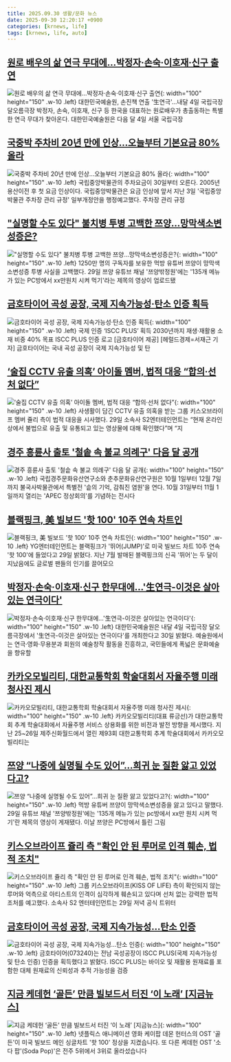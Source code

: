 ```yaml
---
title: 2025.09.30 생활/문화 뉴스
date: 2025-09-30 12:20:17 +0900
categories: [krnews, life]
tags: [krnews, life, auto]
---
```

## [원로 배우의 삶 연극 무대에…박정자·손숙·이호재·신구 출연](https://n.news.naver.com/mnews/article/001/0015657620)

![원로 배우의 삶 연극 무대에…박정자·손숙·이호재·신구 출연](https://mimgnews.pstatic.net/image/origin/001/2025/09/30/15657620.jpg?type=nf220_150){: width="100" height="150" .w-10 .left}
대한민국예술원, 손진책 연출 '生연극'…내달 4일 국립극장 달오름극장 박정자, 손숙, 이호재, 신구 등 한국을 대표하는 원로배우가 총출동하는 특별한 연극 무대가 찾아온다. 대한민국예술원은 다음 달 4일 서울 국립극장

## [국중박 주차비 20년 만에 인상…오늘부터 기본요금 80% 올라](https://n.news.naver.com/mnews/article/003/0013513904)

![국중박 주차비 20년 만에 인상…오늘부터 기본요금 80% 올라](https://mimgnews.pstatic.net/image/origin/003/2025/09/30/13513904.jpg?type=nf220_150){: width="100" height="150" .w-10 .left}
국립중앙박물관의 주차요금이 30일부터 오른다. 2005년 용산이전 후 첫 요금 인상이다. 국립중앙박물관은 요금 인상에 앞서 지난 3일 '국립중앙박물관 주차장 관리 규정' 일부개정안을 행정예고했다. 주차장 관리 규정

## ["실명할 수도 있다" 불치병 투병 고백한 쯔양…망막색소변성증은?](https://n.news.naver.com/mnews/article/421/0008517929)

!["실명할 수도 있다" 불치병 투병 고백한 쯔양…망막색소변성증은?](https://mimgnews.pstatic.net/image/origin/421/2025/09/30/8517929.jpg?type=nf220_150){: width="100" height="150" .w-10 .left}
1250만 명의 구독자를 보유한 먹방 유튜버 쯔양이 망막색소변성증 투병 사실을 고백했다. 29일 쯔양 유튜브 채널 '쯔양밖정원'에는 '135개 메뉴가 있는 PC방에서 xx만원치 시켜 먹기'라는 제목의 영상이 업로드됐

## [금호타이어 곡성 공장, 국제 지속가능성·탄소 인증 획득](https://n.news.naver.com/mnews/article/016/0002536919)

![금호타이어 곡성 공장, 국제 지속가능성·탄소 인증 획득](https://mimgnews.pstatic.net/image/origin/016/2025/09/30/2536919.jpg?type=nf220_150){: width="100" height="150" .w-10 .left}
국제 인증 ‘ISCC PLUS’ 획득 2030년까지 재생·재활용 소재 비중 40% 목표 ISCC PLUS 인증 로고 [금호타이어 제공] [헤럴드경제=서재근 기자] 금호타이어는 국내 곡성 공장이 국제 지속가능성 및 탄

## [‘술집 CCTV 유출 의혹’ 아이돌 멤버, 법적 대응 “합의‧선처 없다”](https://n.news.naver.com/mnews/article/023/0003932213)

![‘술집 CCTV 유출 의혹’ 아이돌 멤버, 법적 대응 “합의‧선처 없다”](https://mimgnews.pstatic.net/image/origin/023/2025/09/30/3932213.jpg?type=nf220_150){: width="100" height="150" .w-10 .left}
사생활이 담긴 CCTV 유출 의혹을 받는 그룹 키스오브라이프 멤버 쥴리 측이 법적 대응을 시사했다. 29일 소속사 S2엔터테인먼트는 “현재 온라인상에서 불법으로 유출 및 유통되고 있는 영상물에 대해 확인했다”며 “지

## [경주 흥륜사 출토 '철솥 속 불교 의례구' 다음 달 공개](https://n.news.naver.com/mnews/article/277/0005659651)

![경주 흥륜사 출토 '철솥 속 불교 의례구' 다음 달 공개](https://mimgnews.pstatic.net/image/origin/277/2025/09/30/5659651.jpg?type=nf220_150){: width="100" height="150" .w-10 .left}
국립경주문화유산연구소와 춘추문화유산연구원은 10월 1일부터 12월 7일까지 불국사박물관에서 특별전 '솥의 기억, 감춰진 염원'을 연다. 10월 31일부터 11월 1일까지 열리는 'APEC 정상회의'를 기념하는 전시다

## [블랙핑크, 美 빌보드 '핫 100' 10주 연속 차트인](https://n.news.naver.com/mnews/article/215/0001225705)

![블랙핑크, 美 빌보드 '핫 100' 10주 연속 차트인](https://mimgnews.pstatic.net/image/origin/215/2025/09/29/1225705.jpg?type=nf220_150){: width="100" height="150" .w-10 .left}
YG엔터테인먼트는 블랙핑크가 '뛰어(JUMP)'로 미국 빌보드 차트 10주 연속 '핫 100'에 들었다고 29일 밝혔다. 지난 7월 발매된 블랙핑크의 신곡 '뛰어'는 두 달이 지났음에도 글로벌 팬들의 인기를 끌어모으

## [박정자·손숙·이호재·신구 한무대에…'生연극-이것은 살아있는 연극이다'](https://n.news.naver.com/mnews/article/003/0013514222)

![박정자·손숙·이호재·신구 한무대에…'生연극-이것은 살아있는 연극이다'](https://mimgnews.pstatic.net/image/origin/003/2025/09/30/13514222.jpg?type=nf220_150){: width="100" height="150" .w-10 .left}
대한민국예술원은 내달 4일 국립극장 달오름극장에서 '生연극-이것은 살아있는 연극이다'를 개최한다고 30일 밝혔다. 예술원에서는 연극·영화·무용분과 회원의 예술창작 활동을 진흥하고, 국민들에게 폭넓은 문화예술을 향유할

## [카카오모빌리티, 대한교통학회 학술대회서 자율주행 미래 청사진 제시](https://n.news.naver.com/mnews/article/018/0006129020)

![카카오모빌리티, 대한교통학회 학술대회서 자율주행 미래 청사진 제시](https://mimgnews.pstatic.net/image/origin/018/2025/09/29/6129020.jpg?type=nf220_150){: width="100" height="150" .w-10 .left}
카카오모빌리티(대표 류긍선)가 대한교통학회 추계 학술대회에서 자율주행 서비스 상용화를 위한 비전과 발전 방향을 제시했다. 지난 25~26일 제주신화월드에서 열린 제93회 대한교통학회 추계 학술대회에서 카카오모빌리티는

## [쯔양 “나중에 실명될 수도 있어”…희귀 눈 질환 앓고 있었다고?](https://n.news.naver.com/mnews/article/296/0000093406)

![쯔양 “나중에 실명될 수도 있어”…희귀 눈 질환 앓고 있었다고?](https://mimgnews.pstatic.net/image/origin/296/2025/09/30/93406.jpg?type=nf220_150){: width="100" height="150" .w-10 .left}
먹방 유튜버 쯔양이 망막색소변성증을 앓고 있다고 말했다. 29일 유튜브 채널 '쯔양밖정원'에는 '135개 메뉴가 있는 pc방에서 xx만 원치 시켜 먹기'란 제목의 영상이 게재됐다. 이날 쯔양은 PC방에서 틀린 그림

## [키스오브라이프 쥴리 측 "확인 안 된 루머로 인격 훼손, 법적 조치"](https://n.news.naver.com/mnews/article/079/0004071602)

![키스오브라이프 쥴리 측 "확인 안 된 루머로 인격 훼손, 법적 조치"](https://mimgnews.pstatic.net/image/origin/079/2025/09/30/4071602.jpg?type=nf220_150){: width="100" height="150" .w-10 .left}
그룹 키스오브라이프(KISS OF LIFE) 측이 확인되지 않는 루머와 억측으로 아티스트의 인격이 심각하게 훼손되고 있다며 선처 없는 강력한 법적 조처를 예고했다. 소속사 S2 엔터테인먼트는 29일 저녁 공식 트위터

## [금호타이어 곡성 공장, 국제 지속가능성…탄소 인증](https://n.news.naver.com/mnews/article/018/0006129372)

![금호타이어 곡성 공장, 국제 지속가능성…탄소 인증](https://mimgnews.pstatic.net/image/origin/018/2025/09/30/6129372.jpg?type=nf220_150){: width="100" height="150" .w-10 .left}
금호타이어(073240)는 전남 곡성공장이 ISCC PLUS(국제 지속가능성 및 탄소 인증) 인증을 획득했다고 밝혔다. ISCC PLUS는 바이오 및 재활용 원재료를 포함한 대체 원재료의 신뢰성과 추적 가능성을 검증

## [지금 케데헌 ‘골든’ 만큼 빌보드서 터진 ‘이 노래’ [지금뉴스]](https://n.news.naver.com/mnews/article/056/0012039544)

![지금 케데헌 ‘골든’ 만큼 빌보드서 터진 ‘이 노래’ [지금뉴스]](https://mimgnews.pstatic.net/image/origin/056/2025/09/30/12039544.jpg?type=nf220_150){: width="100" height="150" .w-10 .left}
넷플릭스 애니메이션 영화 케이팝 데몬 헌터스의 OST '골든'이 미국 빌보드 메인 싱글차트 '핫 100' 정상을 지켰습니다. 또 다른 케데헌 OST '소다 팝'(Soda Pop)'은 전주 5위에서 3위로 올라섰습니다

